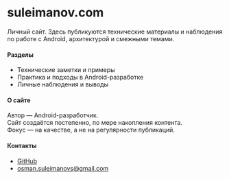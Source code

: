 # suleimanov.com

Личный сайт. Здесь публикуются технические материалы и наблюдения по работе с Android, архитектурой и смежными темами.

#### Разделы
- Технические заметки и примеры
- Практика и подходы в Android-разработке
- Личные наблюдения и выводы

#### О сайте
Автор — Android-разработчик.  
Сайт создаётся постепенно, по мере накопления контента.  
Фокус — на качестве, а не на регулярности публикаций.

#### Контакты
- [GitHub](https://github.com/suleimanovs)
- osman.suleimanovs@gmail.com
